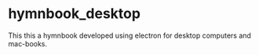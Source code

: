 # hymnbook_desktop
This this a hymnbook developed using electron for desktop computers and mac-books.

